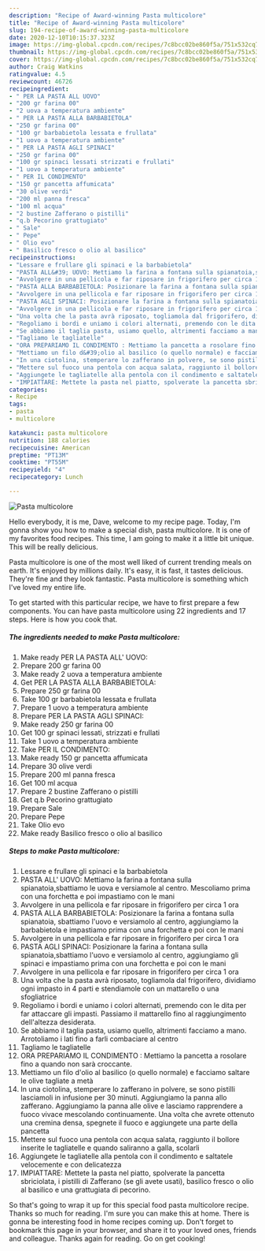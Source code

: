 ```yaml
---
description: "Recipe of Award-winning Pasta multicolore"
title: "Recipe of Award-winning Pasta multicolore"
slug: 194-recipe-of-award-winning-pasta-multicolore
date: 2020-12-10T10:15:37.323Z
image: https://img-global.cpcdn.com/recipes/7c8bcc02be860f5a/751x532cq70/pasta-multicolore-recipe-main-photo.jpg
thumbnail: https://img-global.cpcdn.com/recipes/7c8bcc02be860f5a/751x532cq70/pasta-multicolore-recipe-main-photo.jpg
cover: https://img-global.cpcdn.com/recipes/7c8bcc02be860f5a/751x532cq70/pasta-multicolore-recipe-main-photo.jpg
author: Craig Watkins
ratingvalue: 4.5
reviewcount: 46726
recipeingredient:
- " PER LA PASTA ALL UOVO"
- "200 gr farina 00"
- "2 uova a temperatura ambiente"
- " PER LA PASTA ALLA BARBABIETOLA"
- "250 gr farina 00"
- "100 gr barbabietola lessata e frullata"
- "1 uovo a temperatura ambiente"
- " PER LA PASTA AGLI SPINACI"
- "250 gr farina 00"
- "100 gr spinaci lessati strizzati e frullati"
- "1 uovo a temperatura ambiente"
- " PER IL CONDIMENTO"
- "150 gr pancetta affumicata"
- "30 olive verdi"
- "200 ml panna fresca"
- "100 ml acqua"
- "2 bustine Zafferano o pistilli"
- "q.b Pecorino grattugiato"
- " Sale"
- " Pepe"
- " Olio evo"
- " Basilico fresco o olio al basilico"
recipeinstructions:
- "Lessare e frullare gli spinaci e la barbabietola"
- "PASTA ALL&#39; UOVO: Mettiamo la farina a fontana sulla spianatoia,sbattiamo le uova e versiamole al centro. Mescoliamo prima con una forchetta e poi impastiamo con le mani"
- "Avvolgere in una pellicola e far riposare in frigorifero per circa 1 ora"
- "PASTA ALLA BARBABIETOLA: Posizionare la farina a fontana sulla spianatoia, sbattiamo l&#39;uovo e versiamolo al centro, aggiungiamo la barbabietola e impastiamo prima con una forchetta e poi con le mani"
- "Avvolgere in una pellicola e far riposare in frigorifero per circa 1 ora"
- "PASTA AGLI SPINACI: Posizionare la farina a fontana sulla spianatoia,sbattiamo l&#39;uovo e versiamolo al centro, aggiungiamo gli spinaci e impastiamo prima con una forchetta e poi con le mani"
- "Avvolgere in una pellicola e far riposare in frigorifero per circa 1 ora"
- "Una volta che la pasta avrà riposato, togliamola dal frigorifero, dividiamo ogni impasto in 4 parti e stendiamole con un mattarello o una sfogliatrice"
- "Regoliamo i bordi e uniamo i colori alternati, premendo con le dita per far attaccare gli impasti. Passiamo il mattarello fino al raggiungimento dell&#39;altezza desiderata."
- "Se abbiamo il taglia pasta, usiamo quello, altrimenti facciamo a mano. Arrotoliamo i lati fino a farli combaciare al centro"
- "Tagliamo le tagliatelle"
- "ORA PREPARIAMO IL CONDIMENTO : Mettiamo la pancetta a rosolare fino a quando non sarà croccante."
- "Mettiamo un filo d&#39;olio al basilico (o quello normale) e facciamo saltare le olive tagliate a metà"
- "In una ciotolina, stemperare lo zafferano in polvere, se sono pistilli lasciamoli in infusione per 30 minuti. Aggiungiamo la panna allo zafferano. Aggiungiamo la panna alle olive e lasciamo rapprendere a fuoco vivace mescolando continuamente. Una volta che avrete ottenuto una cremina densa, spegnete il fuoco e aggiungete una parte della pancetta"
- "Mettere sul fuoco una pentola con acqua salata, raggiunto il bollore inserite le tagliatelle e quando saliranno a galla, scolarli"
- "Aggiungete le tagliatelle alla pentola con il condimento e saltatele velocemente e con delicatezza"
- "IMPIATTARE: Mettete la pasta nel piatto, spolverate la pancetta sbriciolata, i pistilli di Zafferano (se gli avete usati), basilico fresco o olio al basilico e una grattugiata di pecorino."
categories:
- Recipe
tags:
- pasta
- multicolore

katakunci: pasta multicolore 
nutrition: 188 calories
recipecuisine: American
preptime: "PT13M"
cooktime: "PT55M"
recipeyield: "4"
recipecategory: Lunch

---
```



![Pasta multicolore](https://img-global.cpcdn.com/recipes/7c8bcc02be860f5a/751x532cq70/pasta-multicolore-recipe-main-photo.jpg)

Hello everybody, it is me, Dave, welcome to my recipe page. Today, I'm gonna show you how to make a special dish, pasta multicolore. It is one of my favorites food recipes. This time, I am going to make it a little bit unique. This will be really delicious.

Pasta multicolore is one of the most well liked of current trending meals on earth. It's enjoyed by millions daily. It's easy, it is fast, it tastes delicious. They're fine and they look fantastic. Pasta multicolore is something which I've loved my entire life.




To get started with this particular recipe, we have to first prepare a few components. You can have pasta multicolore using 22 ingredients and 17 steps. Here is how you cook that.

<!--inarticleads1-->

##### The ingredients needed to make Pasta multicolore:

1. Make ready  PER LA PASTA ALL&#39; UOVO:
1. Prepare 200 gr farina 00
1. Make ready 2 uova a temperatura ambiente
1. Get  PER LA PASTA ALLA BARBABIETOLA:
1. Prepare 250 gr farina 00
1. Take 100 gr barbabietola lessata e frullata
1. Prepare 1 uovo a temperatura ambiente
1. Prepare  PER LA PASTA AGLI SPINACI:
1. Make ready 250 gr farina 00
1. Get 100 gr spinaci lessati, strizzati e frullati
1. Take 1 uovo a temperatura ambiente
1. Take  PER IL CONDIMENTO:
1. Make ready 150 gr pancetta affumicata
1. Prepare 30 olive verdi
1. Prepare 200 ml panna fresca
1. Get 100 ml acqua
1. Prepare 2 bustine Zafferano o pistilli
1. Get q.b Pecorino grattugiato
1. Prepare  Sale
1. Prepare  Pepe
1. Take  Olio evo
1. Make ready  Basilico fresco o olio al basilico




<!--inarticleads2-->

##### Steps to make Pasta multicolore:

1. Lessare e frullare gli spinaci e la barbabietola
1. PASTA ALL&#39; UOVO: Mettiamo la farina a fontana sulla spianatoia,sbattiamo le uova e versiamole al centro. Mescoliamo prima con una forchetta e poi impastiamo con le mani
1. Avvolgere in una pellicola e far riposare in frigorifero per circa 1 ora
1. PASTA ALLA BARBABIETOLA: Posizionare la farina a fontana sulla spianatoia, sbattiamo l&#39;uovo e versiamolo al centro, aggiungiamo la barbabietola e impastiamo prima con una forchetta e poi con le mani
1. Avvolgere in una pellicola e far riposare in frigorifero per circa 1 ora
1. PASTA AGLI SPINACI: Posizionare la farina a fontana sulla spianatoia,sbattiamo l&#39;uovo e versiamolo al centro, aggiungiamo gli spinaci e impastiamo prima con una forchetta e poi con le mani
1. Avvolgere in una pellicola e far riposare in frigorifero per circa 1 ora
1. Una volta che la pasta avrà riposato, togliamola dal frigorifero, dividiamo ogni impasto in 4 parti e stendiamole con un mattarello o una sfogliatrice
1. Regoliamo i bordi e uniamo i colori alternati, premendo con le dita per far attaccare gli impasti. Passiamo il mattarello fino al raggiungimento dell&#39;altezza desiderata.
1. Se abbiamo il taglia pasta, usiamo quello, altrimenti facciamo a mano. Arrotoliamo i lati fino a farli combaciare al centro
1. Tagliamo le tagliatelle
1. ORA PREPARIAMO IL CONDIMENTO : Mettiamo la pancetta a rosolare fino a quando non sarà croccante.
1. Mettiamo un filo d&#39;olio al basilico (o quello normale) e facciamo saltare le olive tagliate a metà
1. In una ciotolina, stemperare lo zafferano in polvere, se sono pistilli lasciamoli in infusione per 30 minuti. Aggiungiamo la panna allo zafferano. Aggiungiamo la panna alle olive e lasciamo rapprendere a fuoco vivace mescolando continuamente. Una volta che avrete ottenuto una cremina densa, spegnete il fuoco e aggiungete una parte della pancetta
1. Mettere sul fuoco una pentola con acqua salata, raggiunto il bollore inserite le tagliatelle e quando saliranno a galla, scolarli
1. Aggiungete le tagliatelle alla pentola con il condimento e saltatele velocemente e con delicatezza
1. IMPIATTARE: Mettete la pasta nel piatto, spolverate la pancetta sbriciolata, i pistilli di Zafferano (se gli avete usati), basilico fresco o olio al basilico e una grattugiata di pecorino.




So that's going to wrap it up for this special food pasta multicolore recipe. Thanks so much for reading. I'm sure you can make this at home. There is gonna be interesting food in home recipes coming up. Don't forget to bookmark this page in your browser, and share it to your loved ones, friends and colleague. Thanks again for reading. Go on get cooking!
